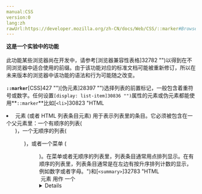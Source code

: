 ```yaml
---
manual:CSS
version:0
lang:zh
rawUrl:https://developer.mozilla.org/zh-CN/docs/Web/CSS/::marker#Browser_compatibility
---
```






**这是一个实验中的功能**<br></br>此功能某些浏览器尚在开发中，请参考[浏览器兼容性表格]32782 "")以得到在不同浏览器中适合使用的前缀。由于该功能对应的标准文档可能被重新修订，所以在未来版本的浏览器中该功能的语法和行为可能随之改变。





**`::marker`**[CSS]427 "")[伪元素]28397 "")选择列表的前置标记，一般包含着重符号或数字。任何设置`[display: list-item]30836 "")`属性的元素或伪元素都能使用**`::marker`**比如[`<li>`]30823 "HTML <li> 元素 (或者 HTML 列表条目元素) 用于表示列表里的条目。它必须被包含在一个父元素里：一个有顺序的列表(<ol>)，一个无顺序的列表(<ul>)，或者一个菜单 (<menu>)。在菜单或者无顺序的列表里，列表条目通常用点排列显示。在有顺序的列表里，列表条目通常是在左边有按升序排列计数的显示，例如数字或者字母。")和[`<summary>`]32783 "HTML <summary> 元素 用作 一个<details>元素的一个内容的摘要，标题或图例。")元素.


```
::marker {
  color: blue;
  font-size: 1.2em;
}
```

## 可用的属性<a name="可用的属性"></a>


Only certain CSS properties can be used in a rule with`::marker`as a selector:


* All[font properties]32784 "")
* [`color`]25891 "The color property sets the foreground color of an element's text content, and its decorations. It doesn't affect any other characteristic of the element; it should really be called text-color and would have been named so, save for historical reasons and its appearance in CSS Level 1.")
* [`text-combine-upright`]28211 "此页面仍未被本地化, 期待您的翻译!")

## 语法<a name="语法"></a>

```
::marker
```

## 示例<a name="示例"></a>

### HTML<a name="HTML"></a>

```
<ul>
  <li>Peaches</li>
  <li>Apples</li>
  <li>Plums</li>
</ul>
```

### CSS<a name="CSS"></a>

```
ul li::marker {
  color: red;
  font-size: 1.5em;
}
```

### Result<a name="Result"></a>


<iframe src='https://mdn.mozillademos.org/zh-CN/docs/Web/CSS/::marker$samples/Example?revision=1348985' width='null' height='null'></iframe>


## 标准<a name="标准"></a>

Specification | Status | Comment 
 ---  |  ---  |  ---  | 
[CSS Pseudo-Elements Level 4<br></br><small>::marker</small>]32785 "") | Working Draft | No significant change. 
[CSS Lists Module Level 3<br></br><small>::marker</small>]32786 "") | Working Draft | Initial definition. 


## 浏览器兼容性<a name="浏览器兼容性"></a>
[新的兼容性表格正在测试中<i></i>]3360 "")

 | <abbr>Desktop<i></i></abbr> | <abbr>Mobile<i></i></abbr> 
 | <abbr>Chrome<i></i></abbr> | <abbr>Edge<i></i></abbr> | <abbr>Firefox<i></i></abbr> | <abbr>Internet Explorer<i></i></abbr> | <abbr>Opera<i></i></abbr> | <abbr>Safari<i></i></abbr> | <abbr>Android webview<i></i></abbr> | <abbr>Chrome for Android<i></i></abbr> | <abbr>Edge Mobile<i></i></abbr> | <abbr>Firefox for Android<i></i></abbr> | <abbr>Opera for Android<i></i></abbr> | <abbr>iOS Safari<i></i></abbr> | <abbr>Samsung Internet<i></i></abbr> 
 ---  |  ---  |  ---  |  ---  |  ---  |  ---  |  ---  |  ---  |  ---  |  ---  |  ---  |  ---  |  ---  |  ---  | 
Basic support<abbr>Experimental<i></i></abbr> | <abbr>No support</abbr>No | <abbr>No support</abbr>No | <abbr>No support</abbr>No | <abbr>No support</abbr>No | <abbr>No support</abbr>No | <abbr>No support</abbr>No | <abbr>No support</abbr>No | <abbr>No support</abbr>No | <abbr>No support</abbr>No | <abbr>No support</abbr>No | <abbr>No support</abbr>No | <abbr>No support</abbr>No | <abbr>No support</abbr>No 


### Legend<a name="Legend"></a>
<dl><dt id=''><abbr>No support</abbr></dt><dd>No support</dd><dt id=''><abbr>Experimental. Expect behavior to change in the future.<i></i></abbr></dt><dd>Experimental. Expect behavior to change in the future.</dd></dl>


## 参见<a name="参见"></a>

* HTML elements that have marker boxes by default:[`<ol>`]32162 "HTML <ol> 元素 表示多个有序列表项，通常渲染为有带编号的列表。"),[`<li>`]30823 "HTML <li> 元素 (或者 HTML 列表条目元素) 用于表示列表里的条目。它必须被包含在一个父元素里：一个有顺序的列表(<ol>)，一个无顺序的列表(<ul>)，或者一个菜单 (<menu>)。在菜单或者无顺序的列表里，列表条目通常用点排列显示。在有顺序的列表里，列表条目通常是在左边有按升序排列计数的显示，例如数字或者字母。"),[`<summary>`]32783 "HTML <summary> 元素 用作 一个<details>元素的一个内容的摘要，标题或图例。")



